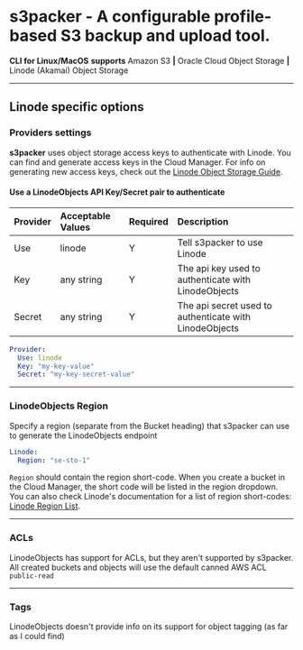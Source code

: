 # s3packer - A configurable profile-based S3 backup and upload tool.

**CLI for Linux/MacOS**  **supports** Amazon S3 **|** Oracle Cloud Object Storage **|** Linode (Akamai) Object Storage

---

## Linode specific options

### Providers settings

**s3packer** uses object storage access keys to authenticate with Linode. You can find and generate access keys in the
Cloud Manager. For info on generating new access keys, check out the [Linode Object Storage Guide][akamai_auth_url].

#### Use a LinodeObjects API Key/Secret pair to authenticate

| Provider | Acceptable Values | Required | Description                                            |
|:---------|:------------------|:---------|:-------------------------------------------------------|
| Use      | linode            | Y        | Tell s3packer to use Linode                            |
| Key      | any string        | Y        | The api key used to authenticate with LinodeObjects    |
| Secret   | any string        | Y        | The api secret used to authenticate with LinodeObjects |

```yaml
Provider:
  Use: linode
  Key: "my-key-value"
  Secret: "my-key-secret-value"
```

---

### LinodeObjects Region

Specify a region (separate from the Bucket heading) that s3packer can use to generate the LinodeObjects endpoint

```yaml
Linode:
  Region: "se-sto-1"
```

`Region` should contain the region short-code. When you create a bucket in the Cloud Manager, the short code will be
listed in the region dropdown. You can also check Linode's documentation for a list of region short-codes:
[Linode Region List][akamai_region_list_url].

---

### ACLs

LinodeObjects has support for ACLs, but they aren't supported by s3packer. All created buckets and objects will use the
default canned AWS ACL `public-read`

---

### Tags

LinodeObjects doesn't provide info on its support for object tagging (as far as I could find)

[akamai_auth_url]: https://www.linode.com/docs/products/storage/object-storage/guides/access-keys/

[akamai_region_list_url]: https://www.linode.com/docs/products/storage/object-storage/#availability